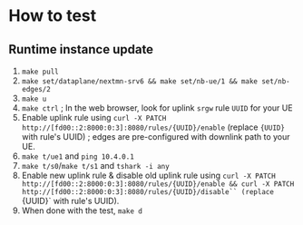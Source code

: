 # How to test

## Runtime instance update

1. `make pull`
2. `make set/dataplane/nextmn-srv6 && make set/nb-ue/1 && make set/nb-edges/2`
3. `make u`
4. `make ctrl` ; In the web browser, look for uplink `srgw` rule `UUID` for your UE
5. Enable uplink rule using `curl -X PATCH http://[fd00::2:8000:0:3]:8080/rules/{UUID}/enable` (replace `{UUID}` with rule's UUID) ; edges are pre-configured with downlink path to your UE.
6. `make t/ue1` and `ping 10.4.0.1`
7. `make t/s0`/`make t/s1` and `tshark -i any`
8. Enable new uplink rule & disable old uplink rule using `curl -X PATCH http://[fd00::2:8000:0:3]:8080/rules/{UUID}/enable && curl -X PATCH http://[fd00::2:8000:0:3]:8080/rules/{UUID}/disable`` (replace `{UUID}` with rule's UUID).
9. When done with the test, `make d`
